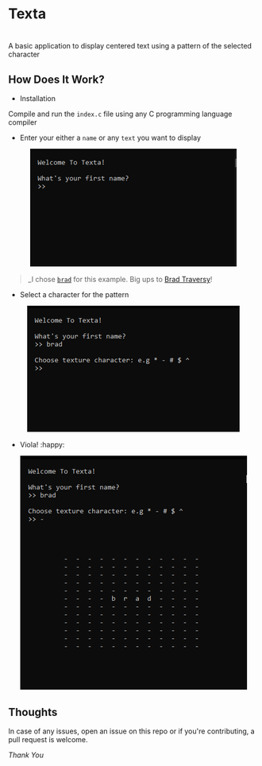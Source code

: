 
# Texta

# 

A basic application to display centered text using a pattern of the selected character

## How Does It Work?

- Installation

Compile and run the `index.c` file using any C programming language compiler

- Enter your either a `name` or any `text` you want to display

<p align="center"><img alt="intro" src="./img/01-enter-text.png"></p>


> _I chose [`brad`](https://traversymedia.com) for this example. Big ups to [Brad Traversy](https://traversymedia.com)!

- Select a character for the pattern

<p align="center"><img alt="intro" src="./img/02-texture-character.png"></p>

- Viola! :happy:

<p align="center"><img alt="intro" src="./img/03-output.png"></p>

## Thoughts

In case of any issues, open an issue on this repo or if you're contributing, a pull request is welcome.

_Thank You_
